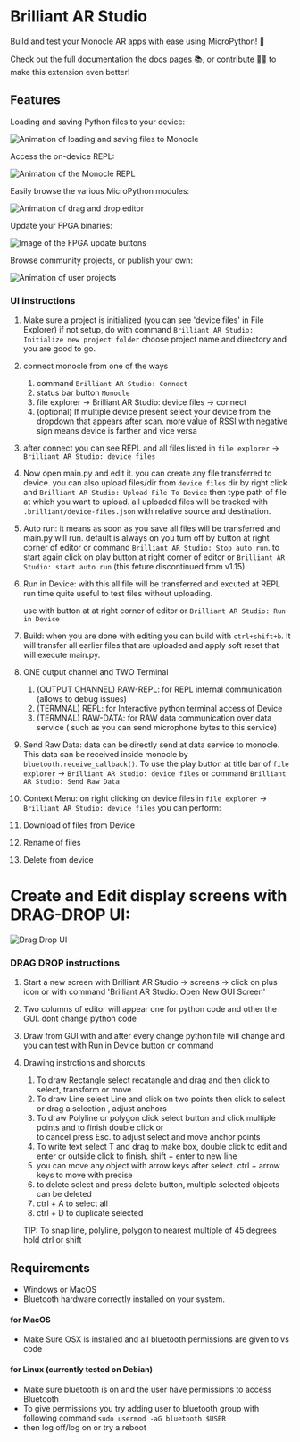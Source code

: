 # Brilliant AR Studio

Build and test your Monocle AR apps with ease using MicroPython! 🐍

Check out the full documentation the [docs pages 📚](https://docs.brilliant.xyz), or [contribute 🧑‍💻](https://github.com/brilliantlabsAR/ar-studio-for-vscode) to make this extension even better!

## Features

Loading and saving Python files to your device:

![Animation of loading and saving files to Monocle](./media/vscode-ext-upload-file.gif)

Access the on-device REPL:

![Animation of the Monocle REPL](./media/vscode-ext-repl.gif)

Easily browse the various MicroPython modules:

![Animation of drag and drop editor](./media/vscode-ext-api-drag-drop.gif)

Update your FPGA binaries:

![Image of the FPGA update buttons](./media/vscode-ext-custom-fpga.gif)

Browse community projects, or publish your own:

![Animation of user projects](./media/vscode-ext-custom-projects.gif)

### UI instructions

1. Make sure a project is initialized (you can see 'device files' in File Explorer)
   if not setup, do with command `Brilliant AR Studio: Initialize new project folder`
   choose project name and directory and you are good to go.

2. connect monocle from one of the ways

   1. command `Brilliant AR Studio: Connect`
   2. status bar button `Monocle`
   3. file explorer -> Brilliant AR Studio: device files -> connect
   4. (optional) If multiple device present select your device from the dropdown that appears after scan. more value of RSSI with negative sign means device is farther and vice versa

3. after connect you can see REPL and all files listed in `file explorer` -> `Brilliant AR Studio: device files`

4. Now open main.py and edit it.
   you can create any file transferred to device.
   you can also upload files/dir from `device files` dir by
   right click and `Brilliant AR Studio: Upload File To Device` then type path of file at which you want to upload.
   all uploaded files will be tracked with `.brilliant/device-files.json` with relative source and destination.

5. Auto run: it means as soon as you save all files will be transferred and main.py will run. default is always on you turn off by
   button at right corner of editor or command `Brilliant AR Studio: Stop auto run`.
   to start again click on play button at right corner of editor or `Brilliant AR Studio: start auto run`
   (this feture discontinued from v1.15)

6. Run in Device: with this all file will be transferred and excuted at REPL run time
   quite useful to test files without uploading.

   use with button at at right corner of editor or `Brilliant AR Studio: Run in Device`

7. Build: when you are done with editing you can build with `ctrl+shift+b`. It will transfer all earlier files that are uploaded
   and apply soft reset that will execute main.py.

8. ONE output channel and TWO Terminal

   1. (OUTPUT CHANNEL) RAW-REPL: for REPL internal communication (allows to debug issues)
   2. (TERMNAL) REPL: for Interactive python terminal access of Device
   3. (TERMNAL) RAW-DATA: for RAW data communication over data service ( such as you can send microphone bytes to this service)

9. Send Raw Data: data can be directly send at data service to monocle. This data can be received inside monocle by `bluetooth.receive_callback()`. To use the play button at title bar of `file explorer` -> `Brilliant AR Studio: device files` or command `Brilliant AR Studio: Send Raw Data`

10. Context Menu: on right clicking on device files in `file explorer` -> `Brilliant AR Studio: device files` you can perform:
11. Download of files from Device
12. Rename of files
13. Delete from device

# Create and Edit display screens with DRAG-DROP UI:

![Drag Drop UI](./media/vscode-ext-drag-drop-GUI.png)

### DRAG DROP instructions

1. Start a new screen with Brilliant AR Studio -> screens -> click on plus icon
   or with command 'Brilliant AR Studio: Open New GUI Screen'

2. Two columns of editor will appear one for python code and other the GUI. dont change python code

3. Draw from GUI with and after every change python file will change
   and you can test with Run in Device button or command

4. Drawing instrctions and shorcuts:

   1. To draw Rectangle select recatangle and drag and then click to select, transform or move
   2. To draw Line select Line and click on two points then click to select or drag a selection , adjust anchors
   3. To draw Polyline or polygon click select button and click multiple points and to finish double click or  
      to cancel press Esc. to adjust select and move anchor points
   4. To write text select T and drag to make box, double click to edit and enter or outside click to finish.
      shift + enter to new line
   5. you can move any object with arrow keys after select. ctrl + arrow keys to move with precise
   6. to delete select and press delete button, multiple selected objects can be deleted
   7. ctrl + A to select all
   8. ctrl + D to duplicate selected

   TIP: To snap line, polyline, polygon to nearest multiple of 45 degrees hold ctrl or shift

## Requirements

- Windows or MacOS
- Bluetooth hardware correctly installed on your system.

#### for MacOS

- Make Sure OSX is installed and all bluetooth permissions are given to vs code

#### for Linux (currently tested on Debian)

- Make sure bluetooth is on and the user have permissions to access Bluetooth
- To give permissions you try adding user to bluetooth group with following command
  `sudo usermod -aG bluetooth $USER`
- then log off/log on or try a reboot
